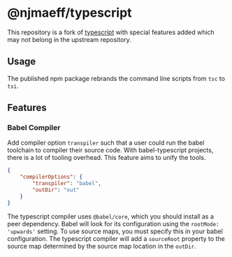 # @njmaeff/typescript

This repository is a fork of [typescript](https://github.com/microsoft/TypeScript) with special features added which may not belong in the upstream repository. 

## Usage

The published npm package rebrands the command line scripts from `tsc` to `tsi`.

## Features

### Babel Compiler

Add compiler option `transpiler` such that a user could run the babel toolchain to compiler their source code. With babel-typescript projects, there is a lot of tooling overhead. This feature aims to unify the tools.

```json
{
    "compilerOptions": {
        "transpiler": "babel",
        "outDir": "out"
    }
}
```

The typescript compiler uses `@babel/core`, which you should install as a peer dependency. Babel will look for its configuration using the `rootMode: 'upwards'` setting. To use source maps, you must specify this in your babel configuration. The typescript compiler will add a `sourceRoot` property to the source map determined by the source map location in the `outDir`.
